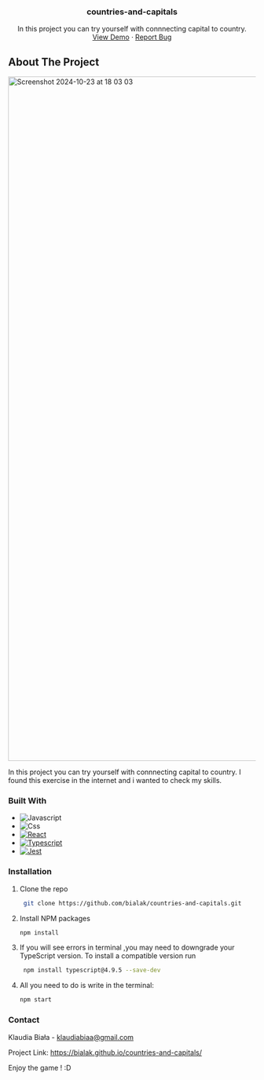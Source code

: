 
<h3 align="center">countries-and-capitals</h3>

  <p align="center">
    In this project you can try yourself with connnecting capital to country.
    <br />
    <a href="https://bialak.github.io/countries-and-capitals/">View Demo</a>
    ·
    <a href="https://github.com/bialak/countries-and-capitals/issues/new">Report Bug</a>
  </p>
</div>

## About The Project


<img width="1393" alt="Screenshot 2024-10-23 at 18 03 03" src="https://github.com/user-attachments/assets/fa124f24-dd78-4d75-a04a-4cc14e1bd7f8">



In this project you can try yourself with connnecting capital to country. I found this exercise in the internet and i wanted to check my skills. 


### Built With

* ![Javascript][Javacript-logo]
* ![Css][Css-logo]
* [![React][React.js]][React-url]
* [![Typescript][Typescript-logo]][Typescript-url]
* [![Jest][Jest-logo]][Jest-url]


### Installation

1. Clone the repo
   ```sh
    git clone https://github.com/bialak/countries-and-capitals.git
   ```
2. Install NPM packages
   ```sh
   npm install
   ```

3. If you will see errors in terminal ,you may need to downgrade your TypeScript version. To install a compatible version run
   ```sh
    npm install typescript@4.9.5 --save-dev
   ```


4. All you need to do is write in the terminal:
    ```sh
    npm start 
   ```
   
### Contact

Klaudia Biała - klaudiabiaa@gmail.com

Project Link: https://bialak.github.io/countries-and-capitals/


Enjoy the game ! :D 


[React.js]: https://img.shields.io/badge/React-20232A?style=for-the-badge&logo=react&logoColor=61DAFB
[React-url]: https://reactjs.org/
[Javacript-logo]: https://img.shields.io/badge/javascript-%23323330.svg?style=for-the-badge&logo=javascript&logoColor=F7DF1E
[Css-logo]: https://img.shields.io/badge/CSS-%231572B6.svg?style=for-the-badge&logo=CSS3&logoColor=white
[Typescript-logo]: https://img.shields.io/badge/TypeScript-%23007ACC.svg?style=for-the-badge&logo=TypeScript&logoColor=white
[Typescript-url]: https://www.typescriptlang.org/
[Jest-logo]: https://img.shields.io/badge/Jest-%23C21325.svg?style=for-the-badge&logo=Jest&logoColor=white
[Jest-url]: https://jestjs.io/
